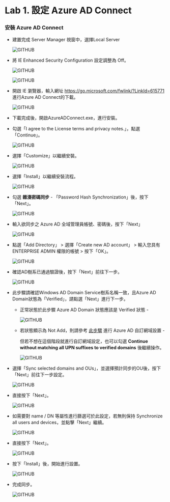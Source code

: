# Lab 1. 設定 Azure AD Connect

### 安裝 Azure AD Connect

- 建置完成 Server Manager 視窗中，選擇Local Server<br>

  ![GITHUB](https://github.com/MarkChang-Core/AADC/blob/main/Image/image1.jpg)<br>

- 將 IE Enhanced Security Configuration 設定調整為 Off。<br>

  ![GITHUB](https://github.com/MarkChang-Core/AADC/blob/main/Image/image2.jpg)<br>

  ![GITHUB](https://github.com/MarkChang-Core/AADC/blob/main/Image/image3.jpg)<br>

- 開啟 IE 瀏覽器，輸入網址 https://go.microsoft.com/fwlink/?LinkId=615771 進行Azure AD Connect的下載。<br>

  ![GITHUB](https://github.com/MarkChang-Core/AADC/blob/main/Image/image4.jpg)<br>

- 下載完成後，開啟AzureADConnect.exe，進行安裝。<br>

- 勾選「I agree to the License terms and privacy notes.」，點選「Continue」。<br>

  ![GITHUB](https://github.com/MarkChang-Core/AADC/blob/main/Image/image5.jpg)<br>

- 選擇「Customize」以繼續安裝。<br>

  ![GITHUB](https://github.com/MarkChang-Core/AADC/blob/main/Image/image6.jpg)<br>

- 選擇「Install」以繼續安裝流程。<br>

  ![GITHUB](https://github.com/MarkChang-Core/AADC/blob/main/Image/image7.jpg)<br>

- 勾選 **雜湊密碼同步** - 「Password Hash Synchronization」後，按下「Next」。

  ![GITHUB](https://github.com/MarkChang-Core/AADC/blob/main/Image/image8.jpg)<br>

- 輸入欲同步之 Azure AD 全域管理員帳號、密碼後，按下「Next」<br>

  ![GITHUB](https://github.com/MarkChang-Core/AADC/blob/main/Image/image9.jpg)<br>

- 點選「Add Directory」 > 選擇「Create new AD account」 > 輸入您具有 ENTERPRISE ADMIN 權限的帳號 > 按下「OK」。<br>

  ![GITHUB](https://github.com/MarkChang-Core/AADC/blob/main/Image/image10.jpg)<br>

- 確認AD樹系已通過驗證後，按下「Next」前往下一步。<br>

  ![GITHUB](https://github.com/MarkChang-Core/AADC/blob/main/Image/image11.jpg)<br>

- 此步驟請確認Windows AD Domain Service樹系名稱一致，且Azure AD Domain狀態為「Verified」，請點選「Next」進行下一步。<br>
  
  - 正常狀態於此步驟 Azure AD Domain 狀態應該是 Verified 狀態 - <br>
  
    ![GITHUB](https://github.com/MarkChang-Core/AADC/blob/main/Image/image12.jpg)<br>
  
  - 若狀態顯示為 Not Add，則請參考 [此步驟](https://github.com/MarkChang-Core/AADC/blob/main/Lab2.md) 進行 Azure AD 自訂網域設置 - <br>
  
    但若不想在這個階段就進行自訂網域設定，也可以勾選 **Continue without matching all UPN suffixes to verified domains** 後繼續操作。

    ![GITHUB](https://github.com/MarkChang-Core/AADC/blob/main/Image/image13.jpg)<br>

- 選擇「Sync selected domains and OUs」，並選擇預計同步的OU後，按下「Next」前往下一步設定。<br>

  ![GITHUB](https://github.com/MarkChang-Core/AADC/blob/main/Image/image14.jpg)<br>

- 直接按下「Next」。<br>

  ![GITHUB](https://github.com/MarkChang-Core/AADC/blob/main/Image/image15.jpg)<br>

- 如需要對 name / DN 等屬性進行篩選可於此設定，若無則保持 Synchronize all users and devices，並點擊「Next」繼續。

  ![GITHUB](https://github.com/MarkChang-Core/AADC/blob/main/Image/image16.jpg)<br>

- 直接按下「Next」。<br>

  ![GITHUB](https://github.com/MarkChang-Core/AADC/blob/main/Image/image17.jpg)<br>

- 按下「Install」後，開始進行設置。<br>

  ![GITHUB](https://github.com/MarkChang-Core/AADC/blob/main/Image/image18.jpg)<br>

- 完成同步。<br>

  ![GITHUB](https://github.com/MarkChang-Core/AADC/blob/main/Image/image19.jpg)<br>
